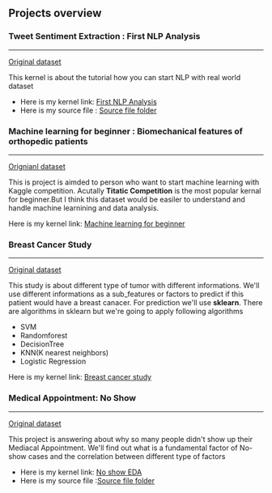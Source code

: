 ## Projects overview

### Tweet Sentiment Extraction : First NLP Analysis
<hr>

[Original dataset](https://www.kaggle.com/c/tweet-sentiment-extraction/overview)

This kernel is about the tutorial how you can start NLP with real world dataset

- Here is my kernel link: [First NLP Analysis](https://www.kaggle.com/kihunkim/first-nlp-analysis)
- Here is my source file : [Source file folder](https://drive.google.com/drive/folders/1PX-yaWpDvr9Dto5FCR1xdJLHNZIW2hsv?usp=sharing)

### Machine learning for beginner : Biomechanical features of orthopedic patients
<hr>

[Orignianl dataset](https://www.kaggle.com/uciml/biomechanical-features-of-orthopedic-patients)

This is project is aimded to person who want to start machine learning with Kaggle competition. Acutally **Titatic Competition** is the
most popular kernal for beginner.But I think this dataset would be easiler to understand and handle machine learnining and data analysis.

Here is my kernel link: [Machine learning for beginner](https://www.kaggle.com/kihunkim/everything-about-machine-learning-for-beginner/)

### Breast Cancer Study 
<hr>

[Original dataset](https://www.kaggle.com/uciml/breast-cancer-wisconsin-data) 

This study is about different type of tumor with different informations. We'll use different informations as a sub_features or factors to predict if this patient would have a breast canacer. For prediction we'll use **sklearn**. There are algorithms in sklearn but we're going to apply following algorithms 

- SVM
- Randomforest
- DecisionTree
- KNN(K nearest neighbors) 
- Logistic Regression

Here is my kernel link: [Breast cancer study](https://www.kaggle.com/kihunkim/breast-cancer-study)

### Medical Appointment: No Show
<hr>

[Original dataset](https://www.kaggle.com/joniarroba/noshowappointments)

This project is answering about why so many people didn't show up their Mediacal Appointment. We'll find out what is a fundamental factor of No-show cases and the correlation between different type of factors 

- Here is my kernel link: [No show EDA](https://www.kaggle.com/kihunkim/no-show-eda)
- Here is my source file :[Source file folder](https://drive.google.com/drive/folders/1yxsEQJIwP5GC2B66rHZdBD-zyWh9EC1B?usp=sharing)


